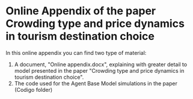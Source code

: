 # Online Appendix of the paper Crowding type and price dynamics in tourism destination choice

In this online appendix you can find two type of material:

1. A document, "Online appendix.docx", explaining with greater detail to model presented in the paper "Crowding type and price dynamics in tourism destination choice".  
2. The code used for the Agent Base Model simulations in the paper (Codigo folder)
